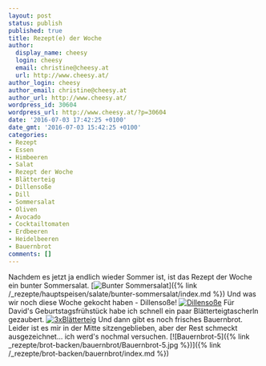 ```yaml
---
layout: post
status: publish
published: true
title: Rezept(e) der Woche
author:
  display_name: cheesy
  login: cheesy
  email: christine@cheesy.at
  url: http://www.cheesy.at/
author_login: cheesy
author_email: christine@cheesy.at
author_url: http://www.cheesy.at/
wordpress_id: 30604
wordpress_url: http://www.cheesy.at/?p=30604
date: '2016-07-03 17:42:25 +0100'
date_gmt: '2016-07-03 15:42:25 +0100'
categories:
- Rezept
- Essen
- Himbeeren
- Salat
- Rezept der Woche
- Blätterteig
- Dillensoße
- Dill
- Sommersalat
- Oliven
- Avocado
- Cocktailtomaten
- Erdbeeren
- Heidelbeeren
- Bauernbrot
comments: []
---
```

Nachdem es jetzt ja endlich wieder Sommer ist, ist das Rezept der Woche ein bunter Sommersalat.
[![Bunter Sommersalat](http://www.cheesy.at/wp-content/uploads/Bunter-Sommersalat.jpg)]({% link /_rezepte/hauptspeisen/salate/bunter-sommersalat/index.md %})
Und was wir noch diese Woche gekocht haben - Dillensoße!
[![Dillensoße](http://www.cheesy.at/wp-content/uploads/Dillensoße.jpg)](http://www.cheesy.at/rezepte/hauptspeisen/gemuese/dillensosse/)
Für David's Geburtstagsfrühstück habe ich schnell ein paar Blätterteigtascherln gezaubert.
[![3xBlätterteig](http://www.cheesy.at/wp-content/uploads/3xBlätterteig.jpg)](http://www.cheesy.at/rezepte/baeckereien/3x-blatterteig/)
Und dann gibt es noch frisches Bauernbrot. Leider ist es mir in der Mitte sitzengeblieben, aber der Rest schmeckt ausgezeichnet... ich werd's nochmal versuchen.
[![Bauernbrot-5]({% link _rezepte/brot-backen/bauernbrot/Bauernbrot-5.jpg %})]({% link /_rezepte/brot-backen/bauernbrot/index.md %})
